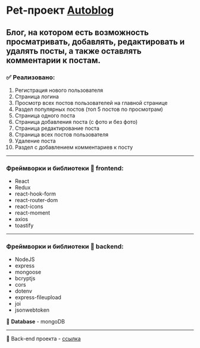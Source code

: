# Pet-проект [Autoblog](https://nikchum.github.io/Autoblog-frontend/)

## Блог, на котором есть возможность просматривать, добавлять, редактировать и удалять посты, а также оставлять комментарии к постам.

### **:white_check_mark: Реализовано:**

1. Регистрация нового пользователя
2. Страница логина
3. Просмотр всех постов пользователей на главной странице
4. Раздел популярных постов (топ 5 постов по просмотрам)
5. Страница одного поста
6. Страница добавления поста (с фото и без фото)
7. Страница редактирование поста
8. Страница всех постов пользователя
9. Удаление поста
10. Раздел с добавлением комментариев к посту

___

### Фреймворки и библиотеки :full_moon_with_face: **frontend:**
- React
- Redux
- react-hook-form
- react-router-dom
- react-icons
- react-moment
- axios
- toastify
___
### Фреймворки и библиотеки :new_moon_with_face: **backend:**
- NodeJS
- express
- mongoose
- bcryptjs
- cors
- dotenv
- express-fileupload
- joi
- jsonwebtoken

:floppy_disk: **Database** - mongoDB
___
:new_moon_with_face: Back-end проекта - [ссылка](https://github.com/nikchum/Autoblog-backend)
